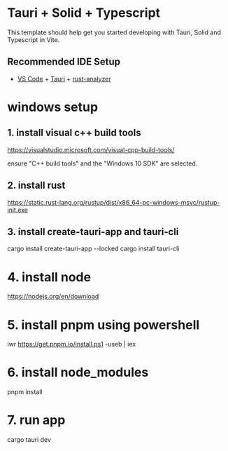 # Tauri + Solid + Typescript

This template should help get you started developing with Tauri, Solid and Typescript in Vite.

## Recommended IDE Setup

- [VS Code](https://code.visualstudio.com/) + [Tauri](https://marketplace.visualstudio.com/items?itemName=tauri-apps.tauri-vscode) + [rust-analyzer](https://marketplace.visualstudio.com/items?itemName=rust-lang.rust-analyzer)


# windows setup
## 1. install visual c++ build tools
https://visualstudio.microsoft.com/visual-cpp-build-tools/

ensure "C++ build tools" and the "Windows 10 SDK" are selected.

## 2. install rust
https://static.rust-lang.org/rustup/dist/x86_64-pc-windows-msvc/rustup-init.exe

## 3. install create-tauri-app and tauri-cli
cargo install create-tauri-app --locked
cargo install tauri-cli

# 4. install node
https://nodejs.org/en/download

# 5. install pnpm using powershell
iwr https://get.pnpm.io/install.ps1 -useb | iex

# 6. install node_modules
pnpm install

# 7. run app
cargo tauri dev


